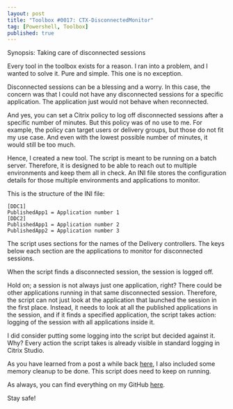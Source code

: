 ```yaml
---
layout: post
title: "Toolbox #0017: CTX-DisconnectedMonitor"
tag: [Powershell, Toolbox]
published: true
---
```

Synopsis: Taking care of disconnected sessions

Every tool in the toolbox exists for a reason. I ran into a problem, and I wanted to solve it. Pure and simple. This one is no exception.

Disconnected sessions can be a blessing and a worry. In this case, the concern was that I could not have any disconnected sessions for a specific application. The application just would not behave when reconnected.

And yes, you can set a Citrix policy to log off disconnected sessions after a specific number of minutes. But this policy was of no use to me. For example, the policy can target users or delivery groups, but those do not fit my use case. And even with the lowest possible number of minutes, it would still be too much.

Hence, I created a new tool. The script is meant to be running on a batch server. Therefore, it is designed to be able to reach out to multiple environments and keep them all in check. An INI file stores the configuration details for those multiple environments and applications to monitor.

This is the structure of the INI file:
```
[DDC1]  
PublishedApp1 = Application number 1  
[DDC2]  
PublishedApp1 = Application number 2  
PublishedApp2 = Application number 3    
```
The script uses sections for the names of the Delivery controllers. The keys below each section are the applications to monitor for disconnected sessions.

When the script finds a disconnected session, the session is logged off.

Hold on; a session is not always just one application, right? There could be other applications running in that same disconnected session. Therefore, the script can not just look at the application that launched the session in the first place. Instead, it needs to look at all the published applications in the session, and if it finds a specified application, the script takes action: logging of the session with all applications inside it.

I did consider putting some logging into the script but decided against it. Why? Every action the script takes is already visible in standard logging in Citrix Studio.

As you have learned from a post a while back [here](https://www.cloudsparkle.be/2021-05-06-PowerShellMemory/), I also included some memory cleanup to be done. This script does need to keep on running.

As always, you can find everything on my GitHub [here](https://github.com/Cloudsparkle/CTXDisconnectedMonitor).

Stay safe!
